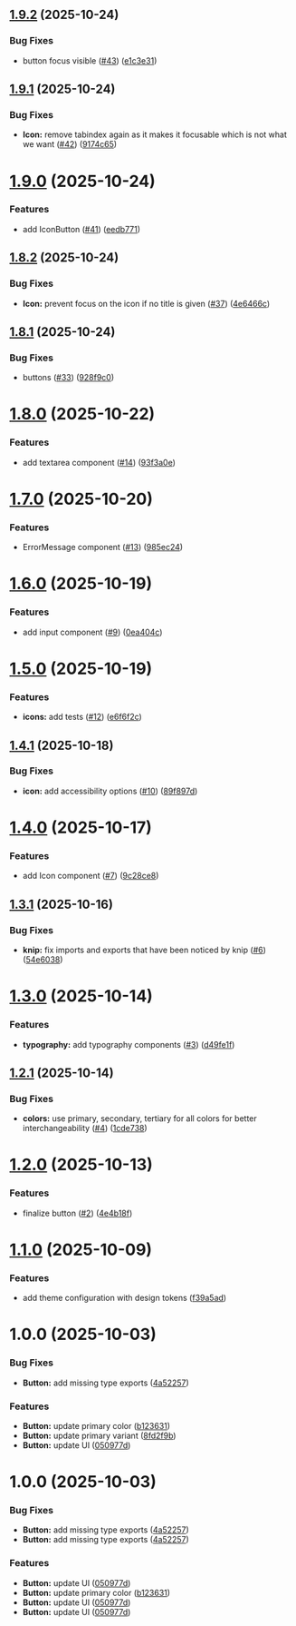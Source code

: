## [1.9.2](https://github.com/ost-cas-fea-25-26/postbee-ui-lib/compare/v1.9.1...v1.9.2) (2025-10-24)


### Bug Fixes

* button focus visible ([#43](https://github.com/ost-cas-fea-25-26/postbee-ui-lib/issues/43)) ([e1c3e31](https://github.com/ost-cas-fea-25-26/postbee-ui-lib/commit/e1c3e314ef443e1d68080ac964a602cdb550210d))

## [1.9.1](https://github.com/ost-cas-fea-25-26/postbee-ui-lib/compare/v1.9.0...v1.9.1) (2025-10-24)


### Bug Fixes

* **Icon:** remove tabindex again as it makes it focusable which is not what we want ([#42](https://github.com/ost-cas-fea-25-26/postbee-ui-lib/issues/42)) ([9174c65](https://github.com/ost-cas-fea-25-26/postbee-ui-lib/commit/9174c65ccd254f6467978abc8acf7835a945a7d1))

# [1.9.0](https://github.com/ost-cas-fea-25-26/postbee-ui-lib/compare/v1.8.2...v1.9.0) (2025-10-24)


### Features

* add IconButton ([#41](https://github.com/ost-cas-fea-25-26/postbee-ui-lib/issues/41)) ([eedb771](https://github.com/ost-cas-fea-25-26/postbee-ui-lib/commit/eedb771e0ed96f6608b17d27c879c8bd30f3a77a))

## [1.8.2](https://github.com/ost-cas-fea-25-26/postbee-ui-lib/compare/v1.8.1...v1.8.2) (2025-10-24)


### Bug Fixes

* **Icon:** prevent focus on the icon if no title is given ([#37](https://github.com/ost-cas-fea-25-26/postbee-ui-lib/issues/37)) ([4e6466c](https://github.com/ost-cas-fea-25-26/postbee-ui-lib/commit/4e6466c04c4b14b66dd790a4a05eb3affd6fefac))

## [1.8.1](https://github.com/ost-cas-fea-25-26/postbee-ui-lib/compare/v1.8.0...v1.8.1) (2025-10-24)


### Bug Fixes

* buttons ([#33](https://github.com/ost-cas-fea-25-26/postbee-ui-lib/issues/33)) ([928f9c0](https://github.com/ost-cas-fea-25-26/postbee-ui-lib/commit/928f9c030a2051fab66bdc970f6496cc536d1d90))

# [1.8.0](https://github.com/ost-cas-fea-25-26/postbee-ui-lib/compare/v1.7.0...v1.8.0) (2025-10-22)


### Features

* add textarea component ([#14](https://github.com/ost-cas-fea-25-26/postbee-ui-lib/issues/14)) ([93f3a0e](https://github.com/ost-cas-fea-25-26/postbee-ui-lib/commit/93f3a0e0faacf2842e1c87799b0dec2842ed8196))

# [1.7.0](https://github.com/ost-cas-fea-25-26/postbee-ui-lib/compare/v1.6.0...v1.7.0) (2025-10-20)


### Features

* ErrorMessage component ([#13](https://github.com/ost-cas-fea-25-26/postbee-ui-lib/issues/13)) ([985ec24](https://github.com/ost-cas-fea-25-26/postbee-ui-lib/commit/985ec247efa622b31d28c95bf984da1fbd2ee543))

# [1.6.0](https://github.com/ost-cas-fea-25-26/postbee-ui-lib/compare/v1.5.0...v1.6.0) (2025-10-19)


### Features

* add input component ([#9](https://github.com/ost-cas-fea-25-26/postbee-ui-lib/issues/9)) ([0ea404c](https://github.com/ost-cas-fea-25-26/postbee-ui-lib/commit/0ea404c245e58c043a796d7160218f1a86dbf6a0))

# [1.5.0](https://github.com/ost-cas-fea-25-26/postbee-ui-lib/compare/v1.4.1...v1.5.0) (2025-10-19)


### Features

* **icons:** add tests ([#12](https://github.com/ost-cas-fea-25-26/postbee-ui-lib/issues/12)) ([e6f6f2c](https://github.com/ost-cas-fea-25-26/postbee-ui-lib/commit/e6f6f2c5871fb68eb27077951a08cd9a1adad642))

## [1.4.1](https://github.com/ost-cas-fea-25-26/postbee-ui-lib/compare/v1.4.0...v1.4.1) (2025-10-18)


### Bug Fixes

* **icon:** add accessibility options ([#10](https://github.com/ost-cas-fea-25-26/postbee-ui-lib/issues/10)) ([89f897d](https://github.com/ost-cas-fea-25-26/postbee-ui-lib/commit/89f897dd1049ffbb77533f476c06bbe09291c7d5))

# [1.4.0](https://github.com/ost-cas-fea-25-26/postbee-ui-lib/compare/v1.3.1...v1.4.0) (2025-10-17)


### Features

* add Icon component ([#7](https://github.com/ost-cas-fea-25-26/postbee-ui-lib/issues/7)) ([9c28ce8](https://github.com/ost-cas-fea-25-26/postbee-ui-lib/commit/9c28ce8f49493dae8a7bca0cbbfe79ea00070237))

## [1.3.1](https://github.com/ost-cas-fea-25-26/postbee-ui-lib/compare/v1.3.0...v1.3.1) (2025-10-16)


### Bug Fixes

* **knip:** fix imports and exports that have been noticed by knip ([#6](https://github.com/ost-cas-fea-25-26/postbee-ui-lib/issues/6)) ([54e6038](https://github.com/ost-cas-fea-25-26/postbee-ui-lib/commit/54e6038b835ef067bab6d61f51e64ada9098d551))

# [1.3.0](https://github.com/ost-cas-fea-25-26/postbee-ui-lib/compare/v1.2.1...v1.3.0) (2025-10-14)


### Features

* **typography:** add typography components ([#3](https://github.com/ost-cas-fea-25-26/postbee-ui-lib/issues/3)) ([d49fe1f](https://github.com/ost-cas-fea-25-26/postbee-ui-lib/commit/d49fe1fbcf2cfe358772e3f08c6b5a14aef2bb39))

## [1.2.1](https://github.com/ost-cas-fea-25-26/postbee-ui-lib/compare/v1.2.0...v1.2.1) (2025-10-14)


### Bug Fixes

* **colors:** use primary, secondary, tertiary for all colors for better interchangeability ([#4](https://github.com/ost-cas-fea-25-26/postbee-ui-lib/issues/4)) ([1cde738](https://github.com/ost-cas-fea-25-26/postbee-ui-lib/commit/1cde73867001a0063150f4b1194c6cb5c27b748e))

# [1.2.0](https://github.com/ost-cas-fea-25-26/postbee-ui-lib/compare/v1.1.0...v1.2.0) (2025-10-13)


### Features

* finalize button ([#2](https://github.com/ost-cas-fea-25-26/postbee-ui-lib/issues/2)) ([4e4b18f](https://github.com/ost-cas-fea-25-26/postbee-ui-lib/commit/4e4b18fd025a4de0f1a1b69287bc529c52289908))

# [1.1.0](https://github.com/ost-cas-fea-25-26/postbee-ui-lib/compare/v1.0.0...v1.1.0) (2025-10-09)


### Features

* add theme configuration with design tokens ([f39a5ad](https://github.com/ost-cas-fea-25-26/postbee-ui-lib/commit/f39a5ad0e45ec14acfd21916a027309a63912a3f))

# 1.0.0 (2025-10-03)


### Bug Fixes

* **Button:** add missing type exports ([4a52257](https://github.com/ost-cas-fea-25-26/postbee-ui-lib/commit/4a5225785f8b9594c37ec80d313dc5db0a380b3e))


### Features

* **Button:** update primary color ([b123631](https://github.com/ost-cas-fea-25-26/postbee-ui-lib/commit/b123631a0f66d346b012de92dfa26b8d9d1ea1a3))
* **Button:** update primary variant ([8fd2f9b](https://github.com/ost-cas-fea-25-26/postbee-ui-lib/commit/8fd2f9b95efe0712bcddac317d4094ba093a2e22))
* **Button:** update UI ([050977d](https://github.com/ost-cas-fea-25-26/postbee-ui-lib/commit/050977de331fba72c88452645cadbd99e5daca39))

# 1.0.0 (2025-10-03)

### Bug Fixes

* **Button:** add missing type exports ([4a52257](https://github.com/ost-cas-fea-25-26/postbee-ui-lib/commit/4a5225785f8b9594c37ec80d313dc5db0a380b3e))
* **Button:** add missing type exports ([4a52257](https://github.com/ost-cas-fea-25-26/postbee-ui-lib/commit/4a5225785f8b9594c37ec80d313dc5db0a380b3e))

### Features

* **Button:** update UI ([050977d](https://github.com/ost-cas-fea-25-26/postbee-ui-lib/commit/050977de331fba72c88452645cadbd99e5daca39))
* **Button:** update primary color ([b123631](https://github.com/ost-cas-fea-25-26/postbee-ui-lib/commit/b123631a0f66d346b012de92dfa26b8d9d1ea1a3))
* **Button:** update UI ([050977d](https://github.com/ost-cas-fea-25-26/postbee-ui-lib/commit/050977de331fba72c88452645cadbd99e5daca39))
* **Button:** update UI ([050977d](https://github.com/ost-cas-fea-25-26/postbee-ui-lib/commit/050977de331fba72c88452645cadbd99e5daca39))

